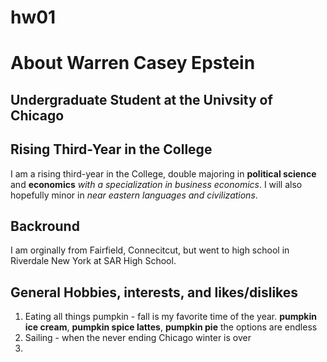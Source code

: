 # hw01
# About Warren Casey Epstein
## Undergraduate Student at the Univsity of Chicago

## Rising Third-Year in the College
I am a rising third-year in the College, double majoring in **political science** and **economics** *with a specialization in business economics*. I will also hopefully minor in *near eastern languages and civilizations*.

## Backround
I am orginally from Fairfield, Connecitcut, but went to high school in Riverdale New York at SAR High School.

## General Hobbies, interests, and likes/dislikes
1. Eating all things pumpkin - fall is my favorite time of the year. **pumpkin ice cream**, **pumpkin spice lattes**, **pumpkin pie** the options are endless
2. Sailing - when the never ending Chicago winter is over
3. 